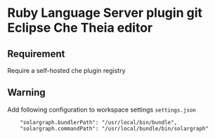 # Ruby Language Server plugin git Eclipse Che Theia editor

## Requirement
Require a self-hosted che plugin registry

## Warning
Add following configuration to workspace settings `settings.json`

```
    "solargraph.bundlerPath": "/usr/local/bin/bundle",
    "solargraph.commandPath": "/usr/local/bundle/bin/solargraph"
```
